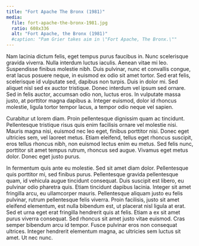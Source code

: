 ```yaml
---
title: "Fort Apache The Bronx (1981)"
media:
  file: fort-apache-the-bronx-1981.jpg
  ratio: 608x336
  alt: "Fort Apache, the Bronx (1981)"
  #caption: "Pam Grier takes aim in \"Fort Apache, The Bronx.\""
---
```

Nam lacinia dictum felis, eget tempus purus faucibus in. Nunc scelerisque gravida viverra. Nulla interdum luctus iaculis. Aenean vitae mi leo. Suspendisse finibus molestie nibh. Duis pulvinar, nunc et convallis congue, erat lacus posuere neque, in euismod ex odio sit amet tortor. Sed erat felis, scelerisque id vulputate sed, dapibus non turpis. Duis in dolor mi. Sed aliquet nisl sed ex auctor tristique. Donec interdum vel ipsum sed ornare. Sed in felis auctor, accumsan odio non, luctus eros. In vulputate massa justo, at porttitor magna dapibus a. Integer euismod, dolor id rhoncus molestie, ligula tortor tempor lacus, a tempor odio neque vel sapien.

Curabitur ut lorem diam. Proin pellentesque dignissim quam ac tincidunt. Pellentesque tristique risus quis enim facilisis ornare vel molestie nisi. Mauris magna nisi, euismod nec leo eget, finibus porttitor nisi. Donec eget ultricies sem, vel laoreet metus. Etiam eleifend, tellus eget rhoncus suscipit, eros tellus rhoncus nibh, non euismod lectus enim eu metus. Sed felis nunc, porttitor sit amet tempus rutrum, rhoncus sed augue. Vivamus eget metus dolor. Donec eget justo purus.

In fermentum quis ante eu molestie. Sed sit amet diam dolor. Pellentesque quis porttitor mi, sed finibus purus. Pellentesque gravida pellentesque quam, id vehicula augue tincidunt consequat. Duis suscipit est libero, eu pulvinar odio pharetra quis. Etiam tincidunt dapibus lacinia. Integer sit amet fringilla arcu, eu ullamcorper mauris. Pellentesque aliquam justo eu felis pulvinar, rutrum pellentesque felis viverra. Proin facilisis, justo sit amet eleifend elementum, est nulla bibendum est, ut placerat nisl ligula at erat. Sed et urna eget erat fringilla hendrerit quis at felis. Etiam a ex sit amet purus viverra consequat. Sed rhoncus sit amet justo vitae euismod. Cras semper bibendum arcu id tempor. Fusce pulvinar eros non consequat ultrices. Integer hendrerit elementum magna, ac ultricies sem luctus sit amet. Ut nec nunc.
